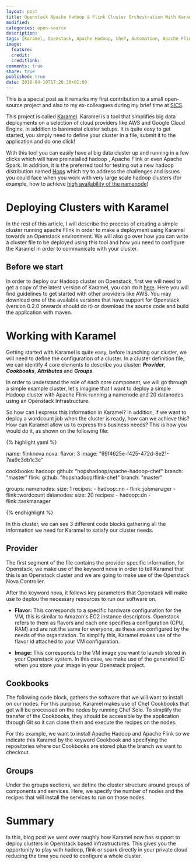 ```yaml
---
layout: post
title: Openstack Apache Hadoop & Flink Cluster Orchestration With Karamel
modified:
categories: open-source
description:
tags: [Karamel, Openstack, Apache Hadoop, Chef, Automation, Apache Flink]
image:
  feature:
  credit:
  creditlink:
comments: true
share: true
published: true
date: 2016-04-10T17:26:30+01:00
---
```


This is a special post as it remarks my first contribution to a small open-source project and also to my ex-colleagues 
during my brief time at [SICS](https://www.sics.se/). 
 
This project is called [Karamel](http://www.karamel.io/). Karamel is 
a tool that simplifies big data deployments on a selection of cloud providers like AWS and Google Cloud Engine, 
in addition to baremetal cluster setups. It is quite easy to get started, you simply need to define your cluster in a 
file, submit it to the application and do one click!

With this tool you can easily have al big data cluster up and running in 
a few clicks which will have preinstalled hadoop , Apache Flink or even Apache Spark.
In addition, it is the preferred tool for testing out a new hadoop distribution named [Hops](http://www.hops.io/) 
which try to address the challenges and issues you could face when you work with very large scale hadoop clusters (for 
example, how to achieve [high availability of the namenode](http://www.hops.io/?q=content/hdfs))

# Deploying Clusters with Karamel

In the rest of this article, I will describe the process of creating a simple cluster running apache Flink in order to 
make a deployment using Karamel towards an Openstack environment. We will also go over how you can write a cluster file
 to be deployed using this tool and how you need to configure the Karamel in order to communicate with your cluster.

## Before we start

In order to deploy our Hadoop cluster on Openstack, first we will need to get a copy of the latest version of 
Karamel, you can do it [here](http://www.karamel.io/?q=content/getting-started-karamel). Here you will find 
guidelines to get started with other providers like AWS. You may download one of the available versions that have 
support for Openstack (version 0.2.0 onwards should do it) or download the source code and build the application with
 maven.
 
# Working with Karamel

Getting started with Karamel is quite easy, before launching our cluster, we will need to define the configuration of a
cluster. In a cluster definition file, we can identify 4 core elements to describe you cluster: **_Provider_**, 
**_Cookbooks_**, **_Attributes_** and **_Groups_**. 

In order to understand the role of each core component, we will go through a simple example cluster, let's imagine 
that I want to deploy a simple Hadoop cluster with Apache Flink running a namenode and 20 datanodes using an 
Openstack Infrastructure. 

So how can I express this information in Karamel? In addition, if we want to deploy a 
wordcount job when the cluster is ready, how can we achieve this? How can Karamel allow us to express this business 
needs? This is how you would do it, as shown on the following file: 

{% highlight yaml %}

name: flinknova
nova:
  flavor: 3
  image: "99f4625e-f425-472d-8e21-7aa9c3db1c3e"

cookbooks:
  hadoop:
    github: "hopshadoop/apache-hadoop-chef"
    branch: "master"
  flink:
    github: "hopshadoop/flink-chef"
    branch: "master"

groups:
  namenodes:
    size: 1
    recipes:
        - hadoop::nn
        - flink::jobmanager
        - flink::wordcount
  datanodes:
    size: 20
    recipes:
        - hadoop::dn
        - flink::taskmanager
        
{% endhighlight %}

In this cluster, we can see 3 different code blocks gathering all the information we need for Karamel to satisfy our 
cluster needs. 


## Provider

The first segment of the file contains the provider specific information, for Openstack; we make use of the
  keyword nova in order to tell Karamel that this is an Openstack cluster and we are going to make use of the Openstack 
  Nova Controller. 

  After the keyword nova, it follows key parameters that Openstack will make use to deplou the necessary resources to
   run our software on.
  
  * __Flavor:__ This corresponds to a specific hardware configuration for the VM, this is similar to Amazon's EC2 
  instance descriptors. Openstack refers to them as flavors and each one specifies a configuration (CPU, RAM) and are
   not the same for everyone, as these are configured by the needs of the organization. To simplify this, Karamel makes
    use of the flavor id attached to your VM configuration.
   
  * __Image:__ This corresponds to the VM image you want to launch stored in your Openstack system. In this case, we 
  make use of the generated ID when you store your image in your Openstack project.
  
## Cookbooks
  
  The following code block, gathers the software that we will want to install on our nodes. For this purpose, 
  Karamel makes use of Chef Cookbooks that get will be processed on the nodes by running Chef Solo. To simplify the 
  transfer of the Cookbooks, they should be accessible by the application through Git so it can clone them and 
  execute the recipes on the nodes.
  
  For this example, we want to install Apache Hadoop and Apache Flink so we indicate this Karamel by the keyword 
  Cookbook and specifying the repositories where our Cookbooks are stored plus the branch we want to checkout.

## Groups

Under the groups sections, we define the cluster structure around groups 
of components and services. Here, we specify the number of nodes and the
recipes that will install the services to run on those nodes.

# Summary

In this, blog post we went over roughly how Karamel now has support to deploy
clusters in Openstack based infrastructures. This gives you the opportunity
to play with hadoop, flink or spark directly in your private cloud reducing the
time you need to configure a whole cluster.
